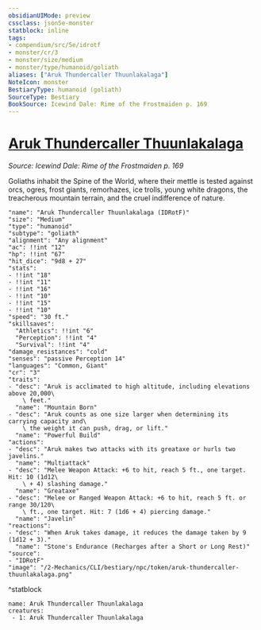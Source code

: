 ```yaml
---
obsidianUIMode: preview
cssclass: json5e-monster
statblock: inline
tags:
- compendium/src/5e/idrotf
- monster/cr/3
- monster/size/medium
- monster/type/humanoid/goliath
aliases: ["Aruk Thundercaller Thuunlakalaga"]
NoteIcon: monster
BestiaryType: humanoid (goliath)
SourceType: Bestiary
BookSource: Icewind Dale: Rime of the Frostmaiden p. 169
---
```

# [Aruk Thundercaller Thuunlakalaga](2-Mechanics/CLI/bestiary/npc/aruk-thundercaller-thuunlakalaga-idrotf.md)
*Source: Icewind Dale: Rime of the Frostmaiden p. 169*  

Goliaths inhabit the Spine of the World, where their mettle is tested against orcs, ogres, frost giants, remorhazes, ice trolls, young white dragons, the treacherous mountain terrain, and the cruel indifference of nature.

```statblock
"name": "Aruk Thundercaller Thuunlakalaga (IDRotF)"
"size": "Medium"
"type": "humanoid"
"subtype": "goliath"
"alignment": "Any alignment"
"ac": !!int "12"
"hp": !!int "67"
"hit_dice": "9d8 + 27"
"stats":
- !!int "18"
- !!int "11"
- !!int "16"
- !!int "10"
- !!int "15"
- !!int "10"
"speed": "30 ft."
"skillsaves":
  "Athletics": !!int "6"
  "Perception": !!int "4"
  "Survival": !!int "4"
"damage_resistances": "cold"
"senses": "passive Perception 14"
"languages": "Common, Giant"
"cr": "3"
"traits":
- "desc": "Aruk is acclimated to high altitude, including elevations above 20,000\
    \ feet."
  "name": "Mountain Born"
- "desc": "Aruk counts as one size larger when determining its carrying capacity and\
    \ the weight it can push, drag, or lift."
  "name": "Powerful Build"
"actions":
- "desc": "Aruk makes two attacks with its greataxe or hurls two javelins."
  "name": "Multiattack"
- "desc": "Melee Weapon Attack: +6 to hit, reach 5 ft., one target. Hit: 10 (1d12\
    \ + 4) slashing damage."
  "name": "Greataxe"
- "desc": "Melee or Ranged Weapon Attack: +6 to hit, reach 5 ft. or range 30/120\
    \ ft., one target. Hit: 7 (1d6 + 4) piercing damage."
  "name": "Javelin"
"reactions":
- "desc": "When Aruk takes damage, it reduces the damage taken by 9 (1d12 + 3)."
  "name": "Stone's Endurance (Recharges after a Short or Long Rest)"
"source":
- "IDRotF"
"image": "/2-Mechanics/CLI/bestiary/npc/token/aruk-thundercaller-thuunlakalaga.png"
```
^statblock

```encounter-table
name: Aruk Thundercaller Thuunlakalaga
creatures:
 - 1: Aruk Thundercaller Thuunlakalaga
```